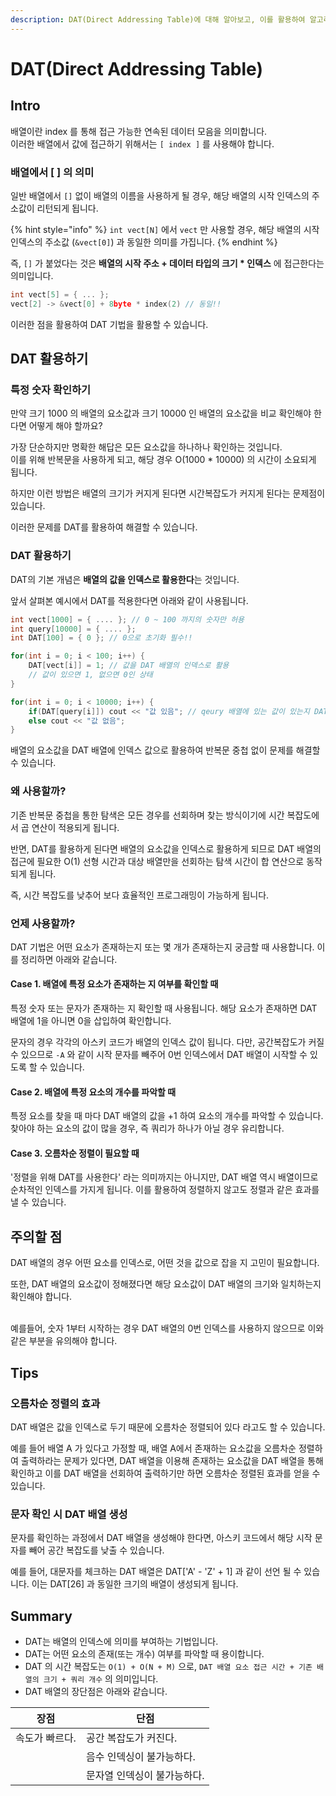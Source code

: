 ```yaml
---
description: DAT(Direct Addressing Table)에 대해 알아보고, 이를 활용하여 알고리즘 문제에 적용합니다.
---
```


# DAT(Direct Addressing Table)

## Intro

배열이란 index 를 통해 접근 가능한 연속된 데이터 모음을 의미합니다.\
이러한 배열에서 값에 접근하기 위해서는 `[ index ]` 를 사용해야 합니다.

### 배열에서 \[ ] 의 의미

일반 배열에서 `[]` 없이 배열의 이름을 사용하게 될 경우, 해당 배열의 시작 인덱스의 주소값이 리턴되게 됩니다.

{% hint style="info" %}
`int vect[N]` 에서 `vect` 만 사용할 경우, 해당 배열의 시작 인덱스의 주소값  (`&vect[0]`) 과 동일한 의미를 가집니다.
{% endhint %}

즉, `[]` 가 붙었다는 것은 **배열의 시작 주소 + 데이터 타입의 크기 \* 인덱스** 에 접근한다는 의미입니다.

```cpp
int vect[5] = { ... };
vect[2] -> &vect[0] + 8byte * index(2) // 동일!!
```

이러한 점을 활용하여 DAT 기법을 활용할 수 있습니다.



## DAT 활용하기

### 특정 숫자 확인하기

만약 크기 1000 의 배열의 요소값과 크기 10000 인 배열의 요소값을 비교 확인해야 한다면 어떻게 해야 할까요?

가장 단순하지만 명확한 해답은 모든 요소값을 하나하나 확인하는 것입니다.\
이를 위해 반복문을 사용하게 되고, 해당 경우 O(1000 \* 10000) 의 시간이 소요되게 됩니다.

하지만 이런 방법은 배열의 크기가 커지게 된다면 시간복잡도가 커지게 된다는 문제점이 있습니다.

이러한 문제를 DAT를 활용하여 해결할 수 있습니다.

### DAT 활용하기

DAT의 기본 개념은 **배열의 값을 인덱스로 활용한다**는 것입니다.

앞서 살펴본 예시에서 DAT를 적용한다면 아래와 같이 사용됩니다.

```cpp
int vect[1000] = { .... }; // 0 ~ 100 까지의 숫자만 허용
int query[10000] = { .... };
int DAT[100] = { 0 }; // 0으로 초기화 필수!!

for(int i = 0; i < 100; i++) {
    DAT[vect[i]] = 1; // 값을 DAT 배열의 인덱스로 활용
    // 값이 있으면 1, 없으면 0인 상태
}

for(int i = 0; i < 10000; i++) {
    if(DAT[query[i]]) cout << "값 있음"; // qeury 배열에 있는 값이 있는지 DAT 배열을 통해 확인
    else cout << "값 없음";
}
```

배열의 요소값을 DAT 배열에 인덱스 값으로 활용하여 반복문 중첩 없이 문제를 해결할 수 있습니다.

### 왜 사용할까?

기존 반복문 중첩을 통한 탐색은 모든 경우를 선회하며 찾는 방식이기에 시간 복잡도에서 곱 연산이 적용되게 됩니다.

반면, DAT를 활용하게 된다면 배열의 요소값을 인덱스로 활용하게 되므로 DAT 배열의 접근에 필요한 O(1) 선형 시간과 대상 배열만을 선회하는 탐색 시간이 합 연산으로 동작되게 됩니다.

즉, 시간 복잡도를 낮추어 보다 효율적인 프로그래밍이 가능하게 됩니다.

### 언제 사용할까?

DAT 기법은 어떤 요소가 존재하는지 또는 몇 개가 존재하는지 궁금할 때 사용합니다. 이를 정리하면 아래와 같습니다.

#### Case 1. 배열에 특정 요소가 존재하는 지 여부를 확인할 때

특정 숫자 또는 문자가 존재하는 지 확인할 때 사용됩니다. 해당 요소가 존재하면 DAT 배열에 1을 아니면 0을 삽입하여 확인합니다.

문자의 경우 각각의 아스키 코드가 배열의 인덱스 값이 됩니다. 다만, 공간복잡도가 커질 수 있으므로 `-A` 와 같이 시작 문자를 빼주어 0번 인덱스에서 DAT 배열이 시작할 수 있도록 할 수 있습니다.

#### Case 2. 배열에 특정 요소의 개수를 파악할 때

특정 요소를 찾을 때 마다 DAT 배열의 값을 +1 하여 요소의 개수를 파악할 수 있습니다. 찾아야 하는 요소의 값이 많을 경우, 즉 쿼리가 하나가 아닐 경우 유리합니다.

#### Case 3. 오름차순 정렬이 필요할 때

'정렬을 위해 DAT를 사용한다' 라는 의미까지는 아니지만, DAT 배열 역시 배열이므로 순차적인 인덱스를 가지게 됩니다. 이를 활용하여 정렬하지 않고도 정렬과 같은 효과를 낼 수 있습니다.



## 주의할 점

DAT 배열의 경우 어떤 요소를 인덱스로, 어떤 것을 값으로 잡을 지 고민이 필요합니다.

또한, DAT 배열의 요소값이 정해졌다면 해당 요소값이 DAT 배열의 크기와 일치하는지 확인해야 합니다.

\
예를들어, 숫자 1부터 시작하는 경우 DAT 배열의 0번 인덱스를 사용하지 않으므로 이와 같은 부분을 유의해야 합니다.



## Tips

### 오름차순 정렬의 효과

DAT 배열은 값을 인덱스로 두기 때문에 오름차순 정렬되어 있다 라고도 할 수 있습니다.

예를 들어 배열 A 가 있다고 가정할 때, 배열 A에서 존재하는 요소값을 오름차순 정렬하여 출력하라는 문제가 있다면, DAT 배열을 이용해 존재하는 요소값을 DAT 배열을 통해 확인하고 이를 DAT 배열을 선회하여 출력하기만 하면 오름차순 정렬된 효과를 얻을 수 있습니다.

### 문자 확인 시 DAT 배열 생성

문자를 확인하는 과정에서 DAT 배열을 생성해야 한다면, 아스키 코드에서 해당 시작 문자를 빼어 공간 복잡도를 낮출 수 있습니다.

예를 들어, 대문자를 체크하는 DAT 배열은 DAT\['A' - 'Z' + 1] 과 같이 선언 될 수 있습니다. 이는 DAT\[26] 과 동일한 크기의 배열이 생성되게 됩니다.



## Summary

* DAT는 배열의 인덱스에 의미를 부여하는 기법입니다.
* DAT는 어떤 요소의  존재(또는 개수) 여부를 파악할 때 용이합니다.
* DAT 의 시간 복잡도는 `O(1) + O(N + M)` 으로, `DAT 배열 요소 접근 시간 + 기존 배열의 크기 + 쿼리 개수` 의 의미입니다.
* DAT 배열의 장단점은 아래와 같습니다.

| 장점       | 단점              |
| -------- | --------------- |
| 속도가 빠르다. | 공간 복잡도가 커진다.    |
|          | 음수 인덱싱이 불가능하다.  |
|          | 문자열 인덱싱이 불가능하다. |

